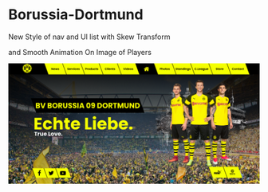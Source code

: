 # Borussia-Dortmund

New Style of nav and Ul list with Skew Transform

and Smooth Animation On Image of Players

![logo](result.png)
